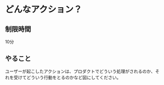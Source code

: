# どんなアクション？

## 制限時間

10分

## やること

ユーザーが起こしたアクションは、プロダクトでどういう処理がされるのか、それを受けてどういう行動をとるのかなど図にしてください。
